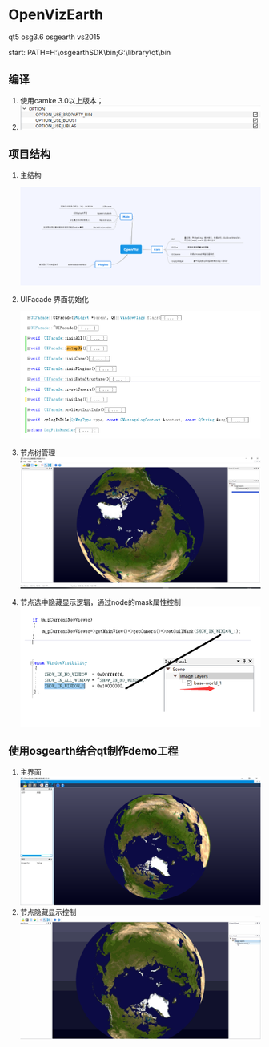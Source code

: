 # OpenVizEarth
qt5 osg3.6 osgearth vs2015

start: PATH=H:\osgearthSDK\bin;G:\library\qt\bin



## 编译

1. 使用camke 3.0以上版本；
2. ![编译选项](./screenshot/cmake-options.png)



## 项目结构

1. 主结构

   ![主结构](./screenshot/structure.png)

2. UIFacade 界面初始化

   ![界面初始化](./screenshot/UIFacade.png)

3. 节点树管理  
   ![节点树管理](./screenshot/tree-manager.png)

4. 节点选中隐藏显示逻辑，通过node的mask属性控制![编译选项](./screenshot/itemshowhide.png)





## 使用osgearth结合qt制作demo工程

1. 主界面![主界面](./screenshot/mainwindow.png)
2. 节点隐藏显示控制![主界面](./screenshot/treeShowhideVideo.gif)


